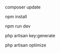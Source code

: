

<p>composer update</p>
<p>npm install</p>
<p>npm run dev</p>
<p>php artisan key:generate</p>
<p>php artisan optimize</p>




